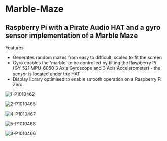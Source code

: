 # Marble-Maze
## Raspberry Pi with a Pirate Audio HAT and a gyro sensor implementation of a Marble Maze

Features:
  - Generates random mazes from easy to difficult, scaled to fit the screen
  - Gyro enables the 'marble' to be controlled by tilting the Raspberry Pi (GY-521 MPU-6050 3 Axis Gyroscope and 3 Axis Accelerometer) - the sensor is located under the HAT
  - Display library optimised to enable smooth operation on a Raspberry Pi Zero

![1-P1010462](https://user-images.githubusercontent.com/30411837/128222213-18a38681-48df-4394-94e8-ade6c308bd2b.JPG)

![2-P1010465](https://user-images.githubusercontent.com/30411837/128222245-375c36e1-3a6a-4ad8-babc-1b211af651f4.JPG)

![4-P1010467](https://user-images.githubusercontent.com/30411837/128222284-7b8300d6-5698-4738-9d4a-4dde9f533f81.JPG)

![5-P1010468](https://user-images.githubusercontent.com/30411837/128222303-d26f9328-c1fd-4ea1-b34f-07484a7d7ecd.JPG)

![3-P1010466](https://user-images.githubusercontent.com/30411837/128222330-96155ed4-4ec0-41a8-b1de-ce6836772c90.JPG)


